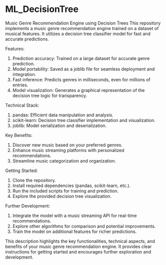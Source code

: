 # ML_DecisionTree
Music Genre Recommendation Engine using Decision Trees
This repository implements a music genre recommendation engine trained on a dataset of musical features. It utilizes a decision tree classifier model for fast and accurate predictions.

Features:
1. Prediction accuracy: Trained on a large dataset for accurate genre prediction.
2. Model portability: Saved as a joblib file for seamless deployment and integration.
3. Fast inference: Predicts genres in milliseconds, even for millions of entries.
4. Model visualization: Generates a graphical representation of the decision tree logic for transparency.

Technical Stack:
1. pandas: Efficient data manipulation and analysis.
2. scikit-learn: Decision tree classifier implementation and visualization.
3. joblib: Model serialization and deserialization.

Key Benefits:
1. Discover new music based on your preferred genres.
2. Enhance music streaming platforms with personalized recommendations.
3. Streamline music categorization and organization.

Getting Started:
1. Clone the repository.
2. Install required dependencies (pandas, scikit-learn, etc.).
3. Run the included scripts for training and prediction.
4. Explore the provided decision tree visualization.

Further Development:
1. Integrate the model with a music streaming API for real-time recommendations.
2. Explore other algorithms for comparison and potential improvements.
3. Train the model on additional features for richer predictions.

This description highlights the key functionalities, technical aspects, and benefits of your music genre recommendation engine. It provides clear instructions for getting started and encourages further exploration and development.
